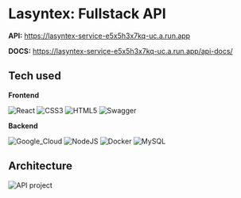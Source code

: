 # Lasyntex: Fullstack API


**API:** https://lasyntex-service-e5x5h3x7kq-uc.a.run.app

**DOCS:** https://lasyntex-service-e5x5h3x7kq-uc.a.run.app/api-docs/

## Tech used

**Frontend**

![React](https://img.shields.io/badge/react-%2320232a.svg?style=for-the-badge&logo=react&logoColor=%2361DAFB)
![CSS3](https://img.shields.io/badge/css3-%231572B6.svg?style=for-the-badge&logo=css3&logoColor=white)
![HTML5](https://img.shields.io/badge/html5-%23E34F26.svg?style=for-the-badge&logo=html5&logoColor=white)
![Swagger](https://img.shields.io/badge/Swagger-85EA2D?style=for-the-badge&logo=Swagger&logoColor=white)

**Backend**

![Google_Cloud](https://img.shields.io/badge/Google_Cloud-4285F4?style=for-the-badge&logo=google-cloud&logoColor=white)
![NodeJS](https://img.shields.io/badge/node.js-6DA55F?style=for-the-badge&logo=node.js&logoColor=white)
![Docker](https://img.shields.io/badge/docker-%230db7ed.svg?style=for-the-badge&logo=docker&logoColor=white)
![MySQL](https://img.shields.io/badge/mysql-%2300f.svg?style=for-the-badge&logo=mysql&logoColor=white)

## Architecture

![API project](https://user-images.githubusercontent.com/75771131/211238851-c94341a8-9427-4628-9916-07608de1a70a.png)
